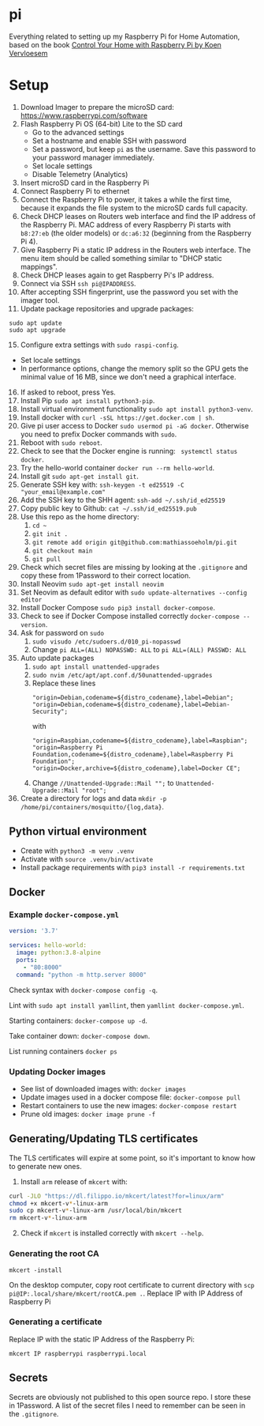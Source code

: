 # pi

Everything related to setting up my Raspberry Pi for Home Automation, based on the book [Control Your Home with Raspberry Pi by Koen Vervloesem](https://koen.vervloesem.eu/books/control-your-home-with-raspberry-pi/)

# Setup

1. Download Imager to prepare the microSD card: https://www.raspberrypi.com/software
2. Flash Raspberry Pi OS (64-bit) Lite to the SD card
   - Go to the advanced settings
   - Set a hostname and enable SSH with password
   - Set a password, but keep `pi` as the username. Save this password to your password manager immediately.
   - Set locale settings
   - Disable Telemetry (Analytics)
3. Insert microSD card in the Raspberry Pi
4. Connect Raspberry Pi to ethernet
5. Connect the Raspberry Pi to power, it takes a while the first time, because it expands the file system to the microSD cards full capacity.
6. Check DHCP leases on Routers web interface and find the IP address of the Raspberry Pi. MAC address of every Raspberry Pi starts with `b8:27:eb` (the older models) or `dc:a6:32` (beginning from the Raspberry Pi 4).
7. Give Raspberry Pi a static IP address in the Routers web interface. The menu item should be called something similar to "DHCP static mappings".
8. Check DHCP leases again to get Raspberry Pi's IP address.
9. Connect via SSH `ssh pi@IPADDRESS`.
10. After accepting SSH fingerprint, use the password you set with the imager tool.
11. Update package repositories and upgrade packages:

```
sudo apt update
sudo apt upgrade
```

15. Configure extra settings with `sudo raspi-config`.

- Set locale settings
- In performance options, change the memory split so the GPU gets the minimal value of 16 MB, since we don't need a graphical interface.

16. If asked to reboot, press Yes.
17. Install Pip `sudo apt install python3-pip`.
18. Install virtual environment functionality `sudo apt install python3-venv`.
19. Install docker with `curl -sSL https://get.docker.com | sh`.
20. Give pi user access to Docker `sudo usermod pi -aG docker`. Otherwise you need to prefix Docker commands with `sudo`.
21. Reboot with `sudo reboot`.
22. Check to see that the Docker engine is running: ` systemctl status docker`.
23. Try the hello-world container `docker run --rm hello-world`.
24. Install git `sudo apt-get install git`.
25. Generate SSH key with: `ssh-keygen -t ed25519 -C "your_email@example.com"`
26. Add the SSH key to the SHH agent: `ssh-add ~/.ssh/id_ed25519`
27. Copy public key to Github: `cat ~/.ssh/id_ed25519.pub`
28. Use this repo as the home directory:
    1.  `cd ~`
    2.  `git init .`
    3.  `git remote add origin git@github.com:mathiassoeholm/pi.git`
    4.  `git checkout main`
    5.  `git pull`
29. Check which secret files are missing by looking at the `.gitignore` and copy these from 1Password to their correct location.
30. Install Neovim `sudo apt-get install neovim`
31. Set Neovim as default editor with `sudo update-alternatives --config editor`
32. Install Docker Compose `sudo pip3 install docker-compose`.
33. Check to see if Docker Compose installed correctly `docker-compose --version`.
34. Ask for password on `sudo`
    1. `sudo visudo /etc/sudoers.d/010_pi-nopasswd`
    2. Change `pi ALL=(ALL) NOPASSWD: ALL` to `pi ALL=(ALL) PASSWD: ALL`
35. Auto update packages
    1.  `sudo apt install unattended-upgrades`
    2.  `sudo nvim /etc/apt/apt.conf.d/50unattended-upgrades`
    3.  Replace these lines
        ```
        "origin=Debian,codename=${distro_codename},label=Debian";
        "origin=Debian,codename=${distro_codename},label=Debian-Security";
        ```
        with
        ```
        "origin=Raspbian,codename=${distro_codename},label=Raspbian";
        "origin=Raspberry Pi Foundation,codename=${distro_codename},label=Raspberry Pi Foundation";
        "origin=Docker,archive=${distro_codename},label=Docker CE";
        ```
    4.  Change `//Unattended-Upgrade::Mail "";` to `Unattended-Upgrade::Mail "root";`
36. Create a directory for logs and data `mkdir -p /home/pi/containers/mosquitto/{log,data}`.

## Python virtual environment

- Create with `python3 -m venv .venv`
- Activate with `source .venv/bin/activate`
- Install package requirements with `pip3 install -r requirements.txt`

## Docker

### Example `docker-compose.yml`

```yml
version: '3.7'

services: hello-world:
  image: python:3.8-alpine
  ports:
    - "80:8000"
  command: "python -m http.server 8000"
```

Check syntax with `docker-compose config -q`.

Lint with `sudo apt install yamllint`, then `yamllint docker-compose.yml`.

Starting containers: `docker-compose up -d`.

Take container down: `docker-compose down`.

List running containers `docker ps`

### Updating Docker images

- See list of downloaded images with: `docker images`
- Update images used in a docker compose file: `docker-compose pull`
- Restart containers to use the new images: `docker-compose restart`
- Prune old images: `docker image prune -f`

## Generating/Updating TLS certificates

The TLS certificates will expire at some point, so it's important to know how to generate new ones.

1. Install `arm` release of `mkcert` with:

```sh
curl -JLO "https://dl.filippo.io/mkcert/latest?for=linux/arm"
chmod +x mkcert-v*-linux-arm
sudo cp mkcert-v*-linux-arm /usr/local/bin/mkcert
rm mkcert-v*-linux-arm
```

2. Check if `mkcert` is installed correctly with `mkcert --help`.

### Generating the root CA

```
mkcert -install
```

On the desktop computer, copy root certificate to current directory with `scp pi@IP:.local/share/mkcert/rootCA.pem .`. Replace IP with IP Address of Raspberry Pi

### Generating a certificate

Replace IP with the static IP Address of the Raspberry Pi:

```
mkcert IP raspberrypi raspberrypi.local
```

## Secrets

Secrets are obviously not published to this open source repo. I store these in 1Password. A list of the secret files I need to remember can be seen in the `.gitignore`.
